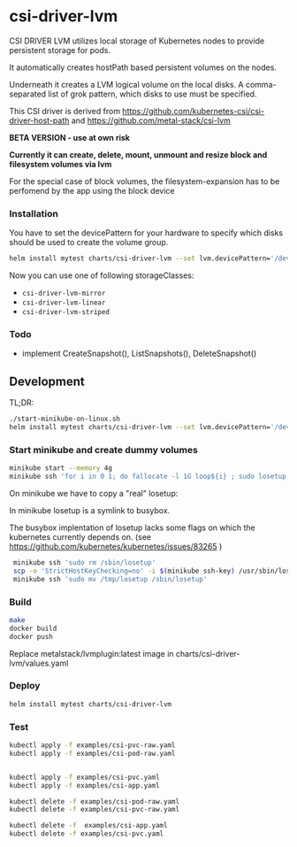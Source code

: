 # csi-driver-lvm #

CSI DRIVER LVM utilizes local storage of Kubernetes nodes to provide persistent storage for pods.

It automatically creates hostPath based persistent volumes on the nodes.

Underneath it creates a LVM logical volume on the local disks. A comma-separated list of grok pattern, which disks to use must be specified.

This CSI driver is derived from https://github.com/kubernetes-csi/csi-driver-host-path and https://github.com/metal-stack/csi-lvm

**BETA VERSION - use at own risk**

**Currently it can create, delete, mount, unmount and resize block and filesystem volumes via lvm**

For the special case of block volumes, the filesystem-expansion has to be perfomend by the app using the block device

### Installation ###

You have to set the devicePattern for your hardware to specify which disks should be used to create the volume group.

```bash
helm install mytest charts/csi-driver-lvm --set lvm.devicePattern='/dev/nvme[0-9]n[0-9]'
```

Now you can use one of following storageClasses:

* `csi-driver-lvm-mirror`
* `csi-driver-lvm-linear`
* `csi-driver-lvm-striped`

### Todo ###

* implement CreateSnapshot(), ListSnapshots(), DeleteSnapshot()

## Development ###

TL;DR:

```bash
./start-minikube-on-linux.sh
helm install mytest charts/csi-driver-lvm --set lvm.devicePattern='/dev/loop[0-1]'
```

### Start minikube and create dummy volumes ###

```bash
minikube start --memory 4g
minikube ssh 'for i in 0 1; do fallocate -l 1G loop${i} ; sudo losetup -f loop${i}; sudo losetup -a ; done'
```

On minikube we have to copy a "real" losetup:

In minikube losetup is a symlink to busybox.

The busybox implentation of losetup lacks some flags on which the kubernetes currently depends on.
(see <https://github.com/kubernetes/kubernetes/issues/83265> )

```bash
 minikube ssh 'sudo rm /sbin/losetup'
 scp -o 'StrictHostKeyChecking=no' -i $(minikube ssh-key) /usr/sbin/losetup  docker@$(minikube ip):/tmp/losetup
 minikube ssh 'sudo mv /tmp/losetup /sbin/losetup'
```

### Build ###

```bash
make
docker build
docker push
```

Replace metalstack/lvmplugin:latest image in charts/csi-driver-lvm/values.yaml

### Deploy ###

```bash
helm install mytest charts/csi-driver-lvm
```

### Test ###

```bash
kubectl apply -f examples/csi-pvc-raw.yaml
kubectl apply -f examples/csi-pod-raw.yaml


kubectl apply -f examples/csi-pvc.yaml
kubectl apply -f examples/csi-app.yaml

kubectl delete -f examples/csi-pod-raw.yaml
kubectl delete -f examples/csi-pvc-raw.yaml

kubectl delete -f  examples/csi-app.yaml
kubectl delete -f examples/csi-pvc.yaml
```
